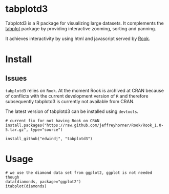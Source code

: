 tabplotd3
=========

Tabplotd3 is a R package for visualizing large datasets. It complements the 
[tabplot](http://cran.r-project.org/package=tabplot) package by providing interactive zooming, sorting and panning.

It achieves interactivity by using html and javascript served by [Rook](http://github.com/jeffreyhorner/Rook).

Install
=====

Issues
------
`tabplotd3` relies on `Rook`. At the moment Rook is archived at CRAN because of conflicts with the current 
development version of `R` and therefore subsequently tabplotd3 is currently not available from CRAN.

The latest version of tabplotd3 can be installed using `devtools`.

```
# current fix for not having Rook on CRAN
install.packages("https://raw.github.com/jeffreyhorner/Rook/Rook_1.0-5.tar.gz", type="source")

install_github("edwindj", "tabplotd3")
```

Usage
=====

```
# we use the diamond data set from ggplot2, ggplot is not needed though
data(diamonds, package="ggplot2")
itabplot(diamonds)
```


